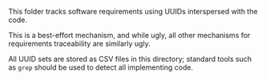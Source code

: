 This folder tracks software requirements using UUIDs interspersed with the code.

This is a best-effort mechanism, and while ugly, all other mechanisms for requirements traceability are similarly ugly.

All UUID sets are stored as CSV files in this directory; standard tools such as `grep` should be used to detect all
implementing code.

